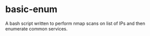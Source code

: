 # basic-enum
A bash script written to perform nmap scans on list of IPs and then enumerate common services.
